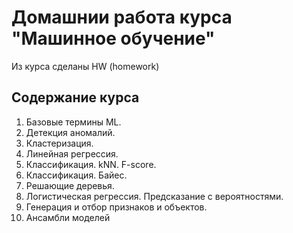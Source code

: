 # Домашнии работа курса "Машинное обучение"

Из курса сделаны HW (homework)

## Содержание курса

1. Базовые термины ML.
2. Детекция аномалий.
3. Кластеризация.
4. Линейная регрессия.
5. Классификация. kNN. F-score.
6. Классификация. Байес.
7. Решающие деревья.
8. Логистическая регрессия. Предсказание с вероятностями.
9. Генерация и отбор признаков и объектов.
10. Ансамбли моделей

